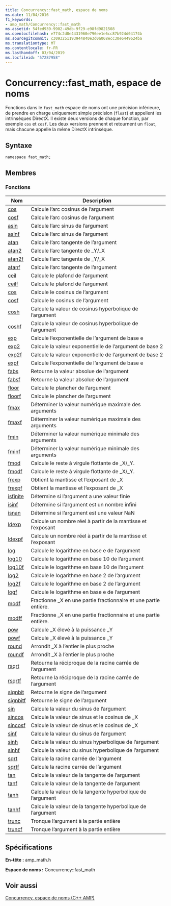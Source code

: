 ```yaml
---
title: Concurrency::fast_math, espace de noms
ms.date: 11/04/2016
f1_keywords:
- amp_math/Concurrency::fast_math
ms.assetid: 54fed939-9902-49db-9f29-e98fd9821508
ms.openlocfilehash: e774c2d8e4431960e796ee1e6cc87b924d04174b
ms.sourcegitcommit: c3093251193944840e3d0a068ecc30e6449624ba
ms.translationtype: MT
ms.contentlocale: fr-FR
ms.lasthandoff: 03/04/2019
ms.locfileid: "57287958"
---
```

# <a name="concurrencyfastmath-namespace"></a>Concurrency::fast_math, espace de noms

Fonctions dans le `fast_math` espace de noms ont une précision inférieure, de prendre en charge uniquement simple précision (`float`) et appellent les intrinsèques DirectX. Il existe deux versions de chaque fonction, par exemple `cos` et `cosf`. Les deux versions prennent et retournent un `float`, mais chacune appelle la même DirectX intrinsèque.

## <a name="syntax"></a>Syntaxe

```
namespace fast_math;
```

## <a name="members"></a>Membres

### <a name="functions"></a>Fonctions

|Nom|Description|
|----------|-----------------|
|[cos](concurrency-fast-math-namespace-functions.md#cos)|Calcule l’arc cosinus de l’argument|
|[cosf](concurrency-fast-math-namespace-functions.md#cosf)|Calcule l’arc cosinus de l’argument|
|[asin](concurrency-fast-math-namespace-functions.md#asin)|Calcule l’arc sinus de l’argument|
|[asinf](concurrency-fast-math-namespace-functions.md#asinf)|Calcule l’arc sinus de l’argument|
|[atan](concurrency-fast-math-namespace-functions.md#atan)|Calcule l’arc tangente de l’argument|
|[atan2](concurrency-fast-math-namespace-functions.md#atan2)|Calcule l’arc tangente de _Y/_X|
|[atan2f](concurrency-fast-math-namespace-functions.md#atan2f)|Calcule l’arc tangente de _Y/_X|
|[atanf](concurrency-fast-math-namespace-functions.md#atanf)|Calcule l’arc tangente de l’argument|
|[ceil](concurrency-fast-math-namespace-functions.md#ceil)|Calcule le plafond de l’argument|
|[ceilf](concurrency-fast-math-namespace-functions.md#ceilf)|Calcule le plafond de l’argument|
|[cos](concurrency-fast-math-namespace-functions.md#cos)|Calcule le cosinus de l’argument|
|[cosf](concurrency-fast-math-namespace-functions.md#cosf)|Calcule le cosinus de l’argument|
|[cosh](concurrency-fast-math-namespace-functions.md#cosh)|Calcule la valeur de cosinus hyperbolique de l’argument|
|[coshf](concurrency-fast-math-namespace-functions.md#coshf)|Calcule la valeur de cosinus hyperbolique de l’argument|
|[exp](concurrency-fast-math-namespace-functions.md#exp)|Calcule l’exponentielle de l’argument de base e|
|[exp2](concurrency-fast-math-namespace-functions.md#exp2)|Calcule la valeur exponentielle de l’argument de base 2|
|[exp2f](concurrency-fast-math-namespace-functions.md#exp2f)|Calcule la valeur exponentielle de l’argument de base 2|
|[expf](concurrency-fast-math-namespace-functions.md#expf)|Calcule l’exponentielle de l’argument de base e|
|[fabs](concurrency-fast-math-namespace-functions.md#fabs)|Retourne la valeur absolue de l’argument|
|[fabsf](concurrency-fast-math-namespace-functions.md#fabsf)|Retourne la valeur absolue de l’argument|
|[floor](concurrency-fast-math-namespace-functions.md#floor)|Calcule le plancher de l’argument|
|[floorf](concurrency-fast-math-namespace-functions.md#floorf)|Calcule le plancher de l’argument|
|[fmax](concurrency-fast-math-namespace-functions.md#fmax)|Déterminer la valeur numérique maximale des arguments|
|[fmaxf](concurrency-fast-math-namespace-functions.md#fmaxf)|Déterminer la valeur numérique maximale des arguments|
|[fmin](concurrency-fast-math-namespace-functions.md#fmin)|Déterminer la valeur numérique minimale des arguments|
|[fminf](concurrency-fast-math-namespace-functions.md#fminf)|Déterminer la valeur numérique minimale des arguments|
|[fmod](concurrency-fast-math-namespace-functions.md#fmod)|Calcule le reste à virgule flottante de _X/_Y.|
|[fmodf](concurrency-fast-math-namespace-functions.md#fmodf)|Calcule le reste à virgule flottante de _X/_Y.|
|[frexp](concurrency-fast-math-namespace-functions.md#frexp)|Obtient la mantisse et l’exposant de _X|
|[frexpf](concurrency-fast-math-namespace-functions.md#frexpf)|Obtient la mantisse et l’exposant de _X|
|[isfinite](concurrency-fast-math-namespace-functions.md#isfinite)|Détermine si l’argument a une valeur finie|
|[isinf](concurrency-fast-math-namespace-functions.md#isinf)|Détermine si l’argument est un nombre infini|
|[isnan](concurrency-fast-math-namespace-functions.md#isnan)|Détermine si l’argument est une valeur NaN|
|[ldexp](concurrency-fast-math-namespace-functions.md#ldexp)|Calcule un nombre réel à partir de la mantisse et l’exposant|
|[ldexpf](concurrency-fast-math-namespace-functions.md#ldexpf)|Calcule un nombre réel à partir de la mantisse et l’exposant|
|[log](concurrency-fast-math-namespace-functions.md#log)|Calcule le logarithme en base e de l’argument|
|[log10](concurrency-fast-math-namespace-functions.md#log10)|Calcule le logarithme en base 10 de l’argument|
|[log10f](concurrency-fast-math-namespace-functions.md#log10f)|Calcule le logarithme en base 10 de l’argument|
|[log2](concurrency-fast-math-namespace-functions.md#log2)|Calcule le logarithme en base 2 de l’argument|
|[log2f](concurrency-fast-math-namespace-functions.md#log2f)|Calcule le logarithme en base 2 de l’argument|
|[logf](concurrency-fast-math-namespace-functions.md#logf)|Calcule le logarithme en base e de l’argument|
|[modf](concurrency-fast-math-namespace-functions.md#modf)|Fractionne _X en une partie fractionnaire et une partie entière.|
|[modff](concurrency-fast-math-namespace-functions.md#modff)|Fractionne _X en une partie fractionnaire et une partie entière.|
|[pow](concurrency-fast-math-namespace-functions.md#pow)|Calcule _X élevé à la puissance _Y|
|[powf](concurrency-fast-math-namespace-functions.md#powf)|Calcule _X élevé à la puissance _Y|
|[round](concurrency-fast-math-namespace-functions.md#round)|Arrondit _X à l’entier le plus proche|
|[roundf](concurrency-fast-math-namespace-functions.md#roundf)|Arrondit _X à l’entier le plus proche|
|[rsqrt](concurrency-fast-math-namespace-functions.md#rsqrt)|Retourne la réciproque de la racine carrée de l’argument|
|[rsqrtf](concurrency-fast-math-namespace-functions.md#rsqrtf)|Retourne la réciproque de la racine carrée de l’argument|
|[signbit](concurrency-fast-math-namespace-functions.md#signbit)|Retourne le signe de l’argument|
|[signbitf](concurrency-fast-math-namespace-functions.md#signbitf)|Retourne le signe de l’argument|
|[sin](concurrency-fast-math-namespace-functions.md#sin)|Calcule la valeur du sinus de l’argument|
|[sincos](concurrency-fast-math-namespace-functions.md#sincos)|Calcule la valeur de sinus et le cosinus de _X|
|[sincosf](concurrency-fast-math-namespace-functions.md#sincosf)|Calcule la valeur de sinus et le cosinus de _X|
|[sinf](concurrency-fast-math-namespace-functions.md#sinf)|Calcule la valeur du sinus de l’argument|
|[sinh](concurrency-fast-math-namespace-functions.md#sinh)|Calcule la valeur du sinus hyperbolique de l’argument|
|[sinhf](concurrency-fast-math-namespace-functions.md#sinhf)|Calcule la valeur du sinus hyperbolique de l’argument|
|[sqrt](concurrency-fast-math-namespace-functions.md#sqrt)|Calcule la racine carrée de l’argument|
|[sqrtf](concurrency-fast-math-namespace-functions.md#sqrtf)|Calcule la racine carrée de l’argument|
|[tan](concurrency-fast-math-namespace-functions.md#tan)|Calcule la valeur de la tangente de l’argument|
|[tanf](concurrency-fast-math-namespace-functions.md#tanf)|Calcule la valeur de la tangente de l’argument|
|[tanh](concurrency-fast-math-namespace-functions.md#tanh)|Calcule la valeur de la tangente hyperbolique de l’argument|
|[tanhf](concurrency-fast-math-namespace-functions.md#tanhf)|Calcule la valeur de la tangente hyperbolique de l’argument|
|[trunc](concurrency-fast-math-namespace-functions.md#trunc)|Tronque l’argument à la partie entière|
|[truncf](concurrency-fast-math-namespace-functions.md#truncf)|Tronque l’argument à la partie entière|

## <a name="requirements"></a>Spécifications

**En-tête :** amp_math.h

**Espace de noms :** Concurrency::fast_math

## <a name="see-also"></a>Voir aussi

[Concurrency, espace de noms (C++ AMP)](concurrency-namespace-cpp-amp.md)
